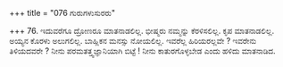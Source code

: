 +++
title = "076 ಗುರುಗಳುಸುರರು"

+++
76. ಇದುವರೆಗೂ ದ್ರೋಣರೂ ಮಾತನಾಡಲಿಲ್ಲ. ಭೀಷ್ಮರು ನಮ್ಮನ್ನು ಕೆರಳಿಸಲಿಲ್ಲ. ಕೃಪ ಮಾತನಾಡಲಿಲ್ಲ. ಅಯ್ಯನ ಕೊರಳು ಅಲುಗಲಿಲ್ಲ. ಬಾಹ್ಲಿಕನ ಮನಸ್ಸು ನೋಯಲಿಲ್ಲ. ಇವರೆಲ್ಲ ಹಿರಿಯರಲ್ಲವೇ ? ಇವರೇನು ತಿಳಿಯದವರೇ ? ನೀನು ಪರಮತತ್ತ್ವಜ್ಞಾನಿಯಾಗಿ ಬಿಟ್ಟೆ ! ನೀನು ಕಾತುರಗೊಳ್ಳಬೇಡ ಎಂದು ಹಳಿದು ಮಾತನಾಡಿದ.
